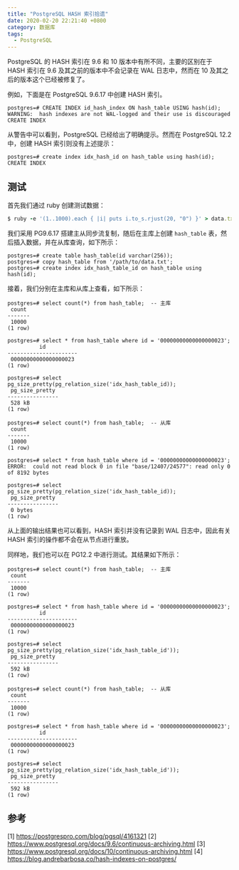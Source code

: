 ```yaml
---
title: "PostgreSQL HASH 索引拾遗"
date: 2020-02-20 22:21:40 +0800
category: 数据库
tags:
  - PostgreSQL
---
```


PostgreSQL 的 HASH 索引在 9.6 和 10 版本中有所不同，主要的区别在于 HASH 索引在 9.6 及其之前的版本中不会记录在 WAL 日志中，然而在 10 及其之后的版本这个已经被修复了。

例如，下面是在 PostgreSQL 9.6.17 中创建 HASH 索引。

``` pgpsql
postgres=# CREATE INDEX id_hash_index ON hash_table USING hash(id);
WARNING:  hash indexes are not WAL-logged and their use is discouraged
CREATE INDEX
```

从警告中可以看到，PostgreSQL 已经给出了明确提示。然而在 PostgreSQL 12.2 中，创建 HASH 索引则没有上述提示：

``` pgpsql
postgres=# create index idx_hash_id on hash_table using hash(id);
CREATE INDEX
```

<!-- more -->

## 测试

首先我们通过 ruby 创建测试数据：

``` ruby
$ ruby -e '(1..1000).each { |i| puts i.to_s.rjust(20, "0") }' > data.txt
```

我们采用 PG9.6.17 搭建主从同步流复制，随后在主库上创建 `hash_table` 表，然后插入数据，并在从库查询，如下所示：

``` pgpsql
postgres=# create table hash_table(id varchar(256));
postgres=# copy hash_table from '/path/to/data.txt';
postgres=# create index idx_hash_table_id on hash_table using hash(id);
```

接着，我们分别在主库和从库上查看，如下所示：

``` pgpsql
postgres=# select count(*) from hash_table;  -- 主库
 count
-------
 10000
(1 row)

postgres=# select * from hash_table where id = '00000000000000000023';
          id
----------------------
 00000000000000000023
(1 row)

postgres=# select pg_size_pretty(pg_relation_size('idx_hash_table_id));
 pg_size_pretty
----------------
 528 kB
(1 row)

postgres=# select count(*) from hash_table;  -- 从库
 count
-------
 10000
(1 row)

postgres=# select * from hash_table where id = '00000000000000000023';
ERROR:  could not read block 0 in file "base/12407/24577": read only 0 of 8192 bytes

postgres=# select pg_size_pretty(pg_relation_size('idx_hash_table_id));
 pg_size_pretty
----------------
 0 bytes
(1 row)
```

从上面的输出结果也可以看到，HASH 索引并没有记录到 WAL 日志中，因此有关 HASH 索引的操作都不会在从节点进行重放。

同样地，我们也可以在 PG12.2 中进行测试。其结果如下所示：

``` pgpsql
postgres=# select count(*) from hash_table;  -- 主库
 count
-------
 10000
(1 row)

postgres=# select * from hash_table where id = '00000000000000000023';
          id
----------------------
 00000000000000000023
(1 row)

postgres=# select pg_size_pretty(pg_relation_size('idx_hash_table_id'));
 pg_size_pretty
----------------
 592 kB
(1 row)

postgres=# select count(*) from hash_table;  -- 从库
 count
-------
 10000
(1 row)

postgres=# select * from hash_table where id = '00000000000000000023';
          id
----------------------
 00000000000000000023
(1 row)

postgres=# select pg_size_pretty(pg_relation_size('idx_hash_table_id'));
 pg_size_pretty
----------------
 592 kB
(1 row)
```

## 参考

[1] https://postgrespro.com/blog/pgsql/4161321
[2] https://www.postgresql.org/docs/9.6/continuous-archiving.html
[3] https://www.postgresql.org/docs/10/continuous-archiving.html
[4] https://blog.andrebarbosa.co/hash-indexes-on-postgres/
